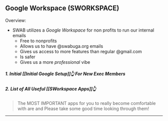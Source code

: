 ## Google Workspace (SWORKSPACE)

Overview:
- SWAB utilizes a *Google Workspace* for non profits to run our internal emails
	- Free to nonprofits
	- Allows us to have @swabuga.org emails
	- Gives us access to more features than regular @gmail.com
	- Is safer
	- Gives us a more *professional* vibe

##### 1. Initial [[Initial Google Setup]]👆 For New Exec Members 

##### 2. List of All Useful [[SWorkspace Apps]]👆

>The MOST IMPORTANT apps for you to really become comfortable with are and Please take some good time looking through them!


---

